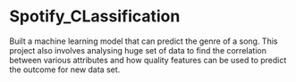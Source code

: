 # Spotify_CLassification
Built a machine learning model that can predict the genre of a song. This project also involves analysing huge set of data to find the correlation between various attributes and how quality features can be used to predict the outcome for new data set.
